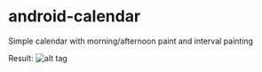 android-calendar
================

Simple calendar with morning/afternoon paint and interval painting

Result:
![alt tag](https://raw.githubusercontent.com/kanytu/android-calendar/master/readme/calendar1.png)
